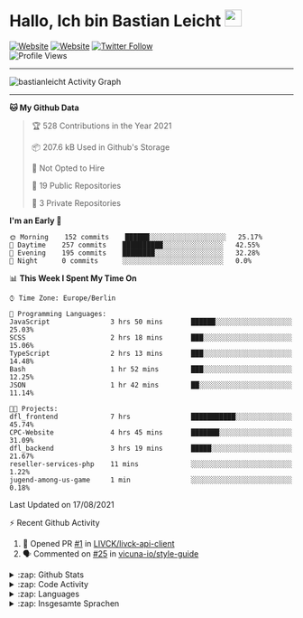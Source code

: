 <h1>Hallo, Ich bin Bastian Leicht <img src="https://raw.githubusercontent.com/bastianleicht/bastianleicht/master/assets/wave.gif" width="30px" alt=""></h1>

[![Website](https://img.shields.io/website?label=bastianleicht.de&style=for-the-badge&url=https%3A%2F%2Fbastianleicht.de)](https://bastianleicht.de)
[![Website](https://img.shields.io/website?label=bastianleicht.com&style=for-the-badge&url=https%3A%2F%2Fbastianleicht.com)](https://bastianleicht.com)
[![Twitter Follow](https://img.shields.io/twitter/follow/bastianleicht?color=1DA1F2&logo=twitter&style=for-the-badge)](https://twitter.com/intent/follow?original_referer=https%3A%2F%2Fgithub.com%2Fbastianleicht&screen_name=bastianleicht)
<br>
![Profile Views](https://komarev.com/ghpvc/?username=2Fbastianleicht&style=flat-square)

---
<img alt="bastianleicht Activity Graph" src="https://activity-graph.herokuapp.com/graph?username=bastianleicht&bg_color=0D1117&color=5BCDEC&line=5BCDEC&point=FFFFFF&hide_border=true"/>

---
<!--START_SECTION:waka-->
**🐱 My Github Data** 

> 🏆 528 Contributions in the Year 2021
 > 
> 📦 207.6 kB Used in Github's Storage 
 > 
> 🚫 Not Opted to Hire
 > 
> 📜 19 Public Repositories 
 > 
> 🔑 3 Private Repositories  
 > 
**I'm an Early 🐤** 

```text
🌞 Morning    152 commits    ██████░░░░░░░░░░░░░░░░░░░   25.17% 
🌆 Daytime    257 commits    ██████████░░░░░░░░░░░░░░░   42.55% 
🌃 Evening    195 commits    ████████░░░░░░░░░░░░░░░░░   32.28% 
🌙 Night      0 commits      ░░░░░░░░░░░░░░░░░░░░░░░░░   0.0%

```


📊 **This Week I Spent My Time On** 

```text
⌚︎ Time Zone: Europe/Berlin

💬 Programming Languages: 
JavaScript               3 hrs 50 mins       ██████░░░░░░░░░░░░░░░░░░░   25.03% 
SCSS                     2 hrs 18 mins       ███░░░░░░░░░░░░░░░░░░░░░░   15.06% 
TypeScript               2 hrs 13 mins       ███░░░░░░░░░░░░░░░░░░░░░░   14.48% 
Bash                     1 hr 52 mins        ███░░░░░░░░░░░░░░░░░░░░░░   12.25% 
JSON                     1 hr 42 mins        ██░░░░░░░░░░░░░░░░░░░░░░░   11.14%

🐱‍💻 Projects: 
dfl_frontend             7 hrs               ███████████░░░░░░░░░░░░░░   45.74% 
CPC-Website              4 hrs 45 mins       ███████░░░░░░░░░░░░░░░░░░   31.09% 
dfl_backend              3 hrs 19 mins       █████░░░░░░░░░░░░░░░░░░░░   21.67% 
reseller-services-php    11 mins             ░░░░░░░░░░░░░░░░░░░░░░░░░   1.22% 
jugend-among-us-game     1 min               ░░░░░░░░░░░░░░░░░░░░░░░░░   0.18%

```


 Last Updated on 17/08/2021
<!--END_SECTION:waka-->
:zap: Recent Github Activity    
<!--START_SECTION:activity-->
1. 💪 Opened PR [#1](https://github.com/LIVCK/livck-api-client/pull/1) in [LIVCK/livck-api-client](https://github.com/LIVCK/livck-api-client)
2. 🗣 Commented on [#25](https://github.com/vicuna-io/style-guide/issues/25) in [vicuna-io/style-guide](https://github.com/vicuna-io/style-guide)
<!--END_SECTION:activity-->

<details>
    <summary>:zap: Github Stats</summary>
    <pre>
        <img alt="GitHub Stats" src="https://github-readme-stats.routerabfrage.vercel.app/api?username=bastianleicht&show_icons=true&theme=dark" />
    </pre>
</details>

<details>
    <summary>:zap: Code Activity</summary>
    <pre>
        <img alt="Code activity" src="https://wakatime.com/share/@90818ae0-9ba0-4e2a-8ed8-98c30e947c50/a1ac7e83-bba7-4109-8f37-037c37bb63eb.svg" height="400" />    
    </pre>
</details>

<details>
    <summary>:zap: Languages</summary>
    <pre>
        <img alt="Languages used (7 days)" src="https://wakatime.com/share/@90818ae0-9ba0-4e2a-8ed8-98c30e947c50/b0eba8ff-2de8-4b40-929e-8c7a97a106f9.svg" height="400" />
    </pre>
</details>

<details>
    <summary>:zap: Insgesamte Sprachen</summary>
    <pre>
        <img alt="All time used Languages" src="https://wakatime.com/share/@90818ae0-9ba0-4e2a-8ed8-98c30e947c50/d328c553-68a8-4426-974c-be045b324309.svg" height="400" />
    </pre>
</details>

[Website]: https://bastianleicht.de/
